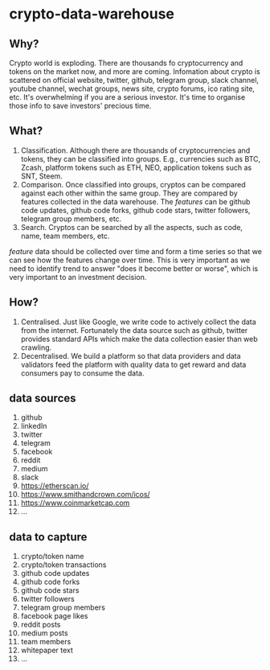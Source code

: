 # crypto-data-warehouse

## Why?

Crypto world is exploding. There are thousands fo cryptocurrency and tokens on the market now, and more are coming.
Infomation about crypto is scattered on official website, twitter, github, telegram group, slack channel, youtube channel, wechat groups, news site, crypto forums, ico rating site, etc. It's overwhelming if you are a serious investor. It's time to organise those info to save investors' precious time.

## What?

1. Classification. Although there are thousands of cryptocurrencies and tokens, they can be classified into groups. E.g., currencies such as BTC, Zcash, platform tokens such as ETH, NEO, application tokens such as SNT, Steem. 
2. Comparison. Once classified into groups, cryptos can be compared against each other within the same group. They are compared by features collected in the data warehouse. The *features* can be github code updates, github code forks, github code stars, twitter followers, telegram group members, etc.
3. Search. Cryptos can be searched by all the aspects, such as code, name, team members, etc.

*feature* data should be collected over time and form a time series so that we can see how the features change over time. This is very important as we need to identify trend to answer "does it become better or worse", which is very important to an investment decision.

## How?

1. Centralised. Just like Google, we write code to actively collect the data from the internet. Fortunately the data source such as github, twitter provides standard APIs which make the data collection easier than web crawling. 
2. Decentralised. We build a platform so that data providers and data validators feed the platform with quality data to get reward and data consumers pay to consume the data.

## data sources
1. github
2. linkedIn
3. twitter
4. telegram
5. facebook
6. reddit
7. medium
8. slack
9. https://etherscan.io/
10. https://www.smithandcrown.com/icos/
11. https://www.coinmarketcap.com
12. ...

## data to capture
1. crypto/token name
2. crypto/token transactions
3. github code updates
4. github code forks
5. github code stars
6. twitter followers
7. telegram group members
8. facebook page likes
9. reddit posts
10. medium posts
11. team members
12. whitepaper text
13. ...
